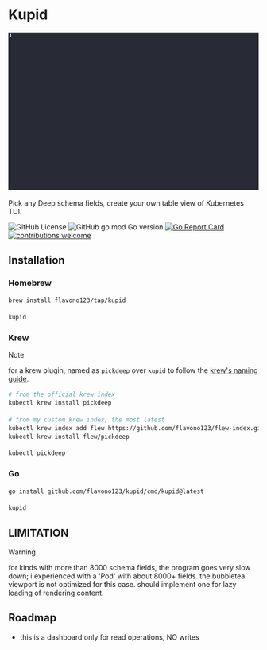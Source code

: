 # Kupid

![demo](./assets/kupid.gif)

Pick any Deep schema fields, create your own table view of Kubernetes TUI.

![GitHub License](https://img.shields.io/github/license/flavono123/kupid?colorA=363a4f&colorB=b7bdf8)
![GitHub go.mod Go version](https://img.shields.io/github/go-mod/go-version/flavono123/kupid?colorA=363a4f&colorB=f5a97f)
[![Go Report Card](https://goreportcard.com/badge/github.com/flavono123/kupid?colorA=363a4f&colorB=b7bdf8)](https://goreportcard.com/report/github.com/flavono123/kupid)
[![contributions welcome](https://img.shields.io/badge/contributions-welcome-brightgreen.svg?colorA=363a4f&colorB=a6da95)](https://github.com/flavono123/kupid/issues)

## Installation

### Homebrew

```sh
brew install flavono123/tap/kupid

kupid
```

### Krew

> [!NOTE]
> for a krew plugin, named as `pickdeep`  over `kupid` to follow the [krew's naming guide](https://krew.sigs.k8s.io/docs/developer-guide/develop/naming-guide/).

```sh
# from the official krew index
kubectl krew install pickdeep

# from my custom krew index, the most latest
kubectl krew index add flew https://github.com/flavono123/flew-index.git
kubectl krew install flew/pickdeep

kubectl pickdeep
```

### Go

```sh
go install github.com/flavono123/kupid/cmd/kupid@latest

kupid
```

## LIMITATION

> [!WARNING]
> for kinds with more than 8000 schema fields, the program goes very slow down; i experienced with a 'Pod' with about 8000+ fields.
> the bubbletea' viewport is not optimized for this case. should implement one for lazy loading of rendering content.

## Roadmap

- this is a dashboard only for read operations, NO writes
